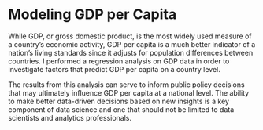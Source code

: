 # Modeling GDP per Capita

While GDP, or gross domestic product, is the most widely used measure of a country’s economic activity, GDP per capita is a much better indicator of a nation’s living standards since it adjusts for population differences between countries. I performed a regression analysis on GDP data in order to investigate factors that predict GDP per capita on a country level.

The results from this analysis can serve to inform public policy decisions that may ultimately influence GDP per capita at a national level. The ability to make better data-driven decisions based on new insights is a key component of data science and one that should not be limited to data scientists and analytics professionals.
